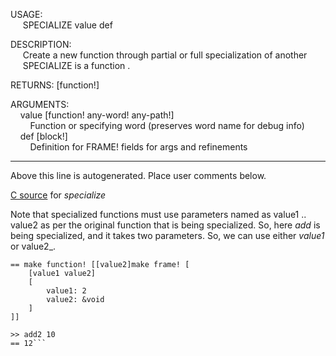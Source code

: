 USAGE:  
&nbsp;&nbsp;&nbsp;&nbsp;&nbsp;SPECIALIZE&nbsp;value&nbsp;def&nbsp;  
  
DESCRIPTION:  
&nbsp;&nbsp;&nbsp;&nbsp;&nbsp;Create&nbsp;a&nbsp;new&nbsp;function&nbsp;through&nbsp;partial&nbsp;or&nbsp;full&nbsp;specialization&nbsp;of&nbsp;another  
&nbsp;&nbsp;&nbsp;&nbsp;&nbsp;SPECIALIZE&nbsp;is&nbsp;a&nbsp;function&nbsp;.  
  
RETURNS:&nbsp;[function!]  
  
ARGUMENTS:  
&nbsp;&nbsp;&nbsp;&nbsp;value&nbsp;[function!&nbsp;any-word!&nbsp;any-path!]  
&nbsp;&nbsp;&nbsp;&nbsp;&nbsp;&nbsp;&nbsp;&nbsp;Function&nbsp;or&nbsp;specifying&nbsp;word&nbsp;(preserves&nbsp;word&nbsp;name&nbsp;for&nbsp;debug&nbsp;info)  
&nbsp;&nbsp;&nbsp;&nbsp;def&nbsp;[block!]  
&nbsp;&nbsp;&nbsp;&nbsp;&nbsp;&nbsp;&nbsp;&nbsp;Definition&nbsp;for&nbsp;FRAME!&nbsp;fields&nbsp;for&nbsp;args&nbsp;and&nbsp;refinements  
___
Above this line is autogenerated. Place user comments below.

[C source](https://github.com/metaeducation/ren-c/blob/master/src/core/n-function.c#L331) for _specialize_ 

Note that specialized functions must use parameters named as value1 .. value2 as per the original function that is being specialized.
So, here _add_ is being specialized, and it takes two parameters.  So, we can use either _value1_ or value2_.

```>> add2: specialize 'add [value1: 2]
== make function! [[value2]make frame! [
    [value1 value2]
    [
        value1: 2
        value2: &void
    ]
]]

>> add2 10
== 12```
